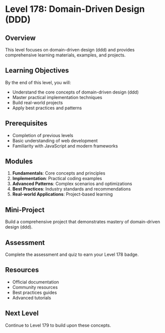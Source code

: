 # Level 178: Domain-Driven Design (DDD)

## Overview
This level focuses on domain-driven design (ddd) and provides comprehensive learning materials, examples, and projects.

## Learning Objectives
By the end of this level, you will:
- Understand the core concepts of domain-driven design (ddd)
- Master practical implementation techniques
- Build real-world projects
- Apply best practices and patterns

## Prerequisites
- Completion of previous levels
- Basic understanding of web development
- Familiarity with JavaScript and modern frameworks

## Modules
1. **Fundamentals**: Core concepts and principles
2. **Implementation**: Practical coding examples
3. **Advanced Patterns**: Complex scenarios and optimizations
4. **Best Practices**: Industry standards and recommendations
5. **Real-world Applications**: Project-based learning

## Mini-Project
Build a comprehensive project that demonstrates mastery of domain-driven design (ddd).

## Assessment
Complete the assessment and quiz to earn your Level 178 badge.

## Resources
- Official documentation
- Community resources
- Best practices guides
- Advanced tutorials

## Next Level
Continue to Level 179 to build upon these concepts.
